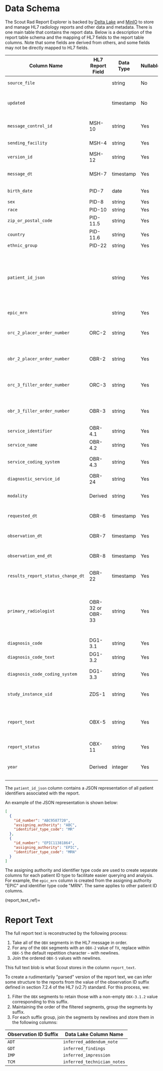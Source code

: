 # Data Schema

The Scout Rad Report Explorer is backed by [Delta Lake](https://delta.io/) and [MinIO](https://min.io/) to store 
and manage HL7 radiology reports and other data and metadata. There is one main table that contains the report data. 
Below is a description of the report table schema and the mapping of HL7 fields to the report table columns. Note that 
some fields are derived from others, and some fields may not be directly mapped to HL7 fields.

| Column Name                       | HL7 Report Field | Data Type | Nullable | Description/Notes                                                                                                                       |
|-----------------------------------|------------------|-----------|----------|-----------------------------------------------------------------------------------------------------------------------------------------|
| `source_file`                     |                  | string    | No       | The location of the report file.                                                                                                        |
| `updated`                         |                  | timestamp | No       | Timestamp of the last update to the report in the Delta Lake.                                                                           |
| `message_control_id`              | MSH-10           | string    | Yes      | Unique identifier for the HL7 message.                                                                                                  |
| `sending_facility`                | MSH-4            | string    | Yes      | Facility that sent the HL7 message.                                                                                                     |
| `version_id`                      | MSH-12           | string    | Yes      | HL7 version used in the message.                                                                                                        |
| `message_dt`                      | MSH-7            | timestamp | Yes      | Date and time the message was created.                                                                                                  |
| `birth_date`                      | PID-7            | date      | Yes      | Patient’s date of birth.                                                                                                                |
| `sex`                             | PID-8            | string    | Yes      | Patient’s gender.                                                                                                                       |
| `race`                            | PID-10           | string    | Yes      | Patient’s race.                                                                                                                         |
| `zip_or_postal_code`              | PID-11.5         | string    | Yes      | Patient’s ZIP or postal code.                                                                                                           |
| `country`                         | PID-11.6         | string    | Yes      | Patient’s country.                                                                                                                      |
| `ethnic_group`                    | PID-22           | string    | Yes      | Patient’s ethnicity.                                                                                                                    |
| `patient_id_json`                 |                  | string    | Yes      | JSON representation of all patient identifiers. Patient ID columns are also created for each assigning authority (e.g., `epic_mrn`).    |
| `epic_mrn`                        |                  | string    | Yes      | Patient ID from Epic system.                                                                                                            |
| `orc_2_placer_order_number`       | ORC-2            | string    | Yes      | Placer order number from the order control segment.                                                                                     |
| `obr_2_placer_order_number`       | OBR-2            | string    | Yes      | Placer order number from the observation request segment.                                                                               |
| `orc_3_filler_order_number`       | ORC-3            | string    | Yes      | Filler order number from the order control segment.                                                                                     |
| `obr_3_filler_order_number`       | OBR-3            | string    | Yes      | Filler order number from the observation request segment.                                                                               |
| `service_identifier`              | OBR-4.1          | string    | Yes      | Code for the service or exam.                                                                                                           |
| `service_name`                    | OBR-4.2          | string    | Yes      | Name of the service or exam.                                                                                                            |
| `service_coding_system`           | OBR-4.3          | string    | Yes      | Coding system used for the service identifier.                                                                                          |
| `diagnostic_service_id`           | OBR-24           | string    | Yes      | Identifier for the diagnostic service.                                                                                                  |
| `modality`                        | Derived          | string    | Yes      | Modality of the exam (e.g., CT, MRI).                                                                                                   |
| `requested_dt`                    | OBR-6            | timestamp | Yes      | Date and time the service was requested.                                                                                                |
| `observation_dt`                  | OBR-7            | timestamp | Yes      | Date and time the observation was made.                                                                                                 |
| `observation_end_dt`              | OBR-8            | timestamp | Yes      | Date and time the observation ended.                                                                                                    |
| `results_report_status_change_dt` | OBR-22           | timestamp | Yes      | Date and time the report status changed.                                                                                                |
| `primary_radiologist`             | OBR-32 or OBR-33 | string    | Yes      | Presumed primary radiologist for the content of report. Pulled from OBR-32 if non-empty, otherwise falls back to first entry in OBR-33. |
| `diagnosis_code`                  | DG1-3.1          | string    | Yes      | Diagnosis code.                                                                                                                         |
| `diagnosis_code_text`             | DG1-3.2          | string    | Yes      | Description of the diagnosis.                                                                                                           |
| `diagnosis_code_coding_system`    | DG1-3.3          | string    | Yes      | Coding system used for the diagnosis code.                                                                                              |
| `study_instance_uid`              | ZDS-1            | string    | Yes      | Unique identifier for the study instance.                                                                                               |
| `report_text`                     | OBX-5            | string    | Yes      | Full text of the diagnostic report. See {ref}`Report Text <report_text_ref>` for more detail.                                           |
| `report_status`                   | OBX-11           | string    | Yes      | Status of the diagnostic report.                                                                                                        |
| `year`                            | Derived          | integer   | Yes      | Year the message was created, derived from `message_dt`.                                                                                |

The `patient_id_json` column contains a JSON representation of all patient identifiers associated with the report.

An example of the JSON representation is shown below:

```json
[
  {
    "id_number": "ABC9587720",
    "assigning_authority": "ABC",
    "identifier_type_code": "MR"
  },
  {
    "id_number": "EPIC11381864",
    "assigning_authority": "EPIC",
    "identifier_type_code": "MRN"
  }
]
```

The assigning authority and identifier type code are used to create separate columns for each patient ID type to
facilitate easier querying and analysis. For example, the `epic_mrn` column is created from the assigning authority 
"EPIC" and identifier type code "MRN". The same applies to other patient ID columns.

(report_text_ref)=
# Report Text

The full report text is reconstructed by the following process:
1. Take all of the `OBX` segments in the HL7 message in order.
2. For any of the `OBX` segments with an `OBX-2` value of `TX`, replace within `OBX-5` the default repetition character `~` with newlines.
3. Join the ordered `OBX-5` values with newlines.

This full text blob is what Scout stores in the column `report_text`.

To create a rudimentarily "parsed" version of the report text, we can infer some structure to the reports from the value of the observation ID suffix defined in section 7.2.4 of the HL7 (v2.7) standard.
For this process, we:
1. Filter the `OBX` segments to retain those with a non-empty `OBX-3.1.2` value corresponding to this suffix.
2. Maintaining the order of the filtered segments, group the segments by suffix.
3. For each suffix group, join the segments by newlines and store them in the following columns:

| Observation ID Suffix             | Data Lake Column Name       |
|-----------------------------------|-----------------------------|
| `ADT`                             | `inferred_addendum_note`    |
| `GDT`                             | `inferred_findings`         |
| `IMP`                             | `inferred_impression`       |
| `TCM`                             | `inferred_technician_notes` |
